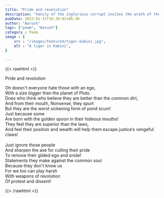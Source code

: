 ```yaml
---
title: "Pride and revolution"
description: "Vanity of the inglorious corrupt invites the wrath of the downtrodden "
pubDate: 2023-01-31T16:36:01+05:30
author: "Aarush"
tags: ["poem", "Aarush"]
category : Poem
image : {
	src : "/images/featured/tiger-kabini.jpg",
	alt : "A tiger in Kabini",
}
	
---
```

{{< rawhtml >}}
<p class="has-text-centered is-size-2">Pride and revolution</p>
<p class="has-text-centered">
Oh doesn't everyone hate those with an ego,</br>
With a size bigger than the planet of Pluto.</br>
Does who think who believe they are better than the common dirt,</br>
And from their mouth, Nonsense, they spurt </br>
But they are the worst sickening form of pond scum!</br>
Just because some</br>
Are born with the golden spoon in their hideous mouths!</br>
They feel they are superior than the laws,</br>
 And feel their position and wealth will help them escape justice’s vengeful claws!</br>
</br>
Just ignore those people</br>
And sharpen  the axe for culling their pride</br>
To remove their gilded ego and snide!</br>
Statements they make against the common soul</br>
Because they don't know us</br>
For we too can play harsh </br>
With weapons of revolution</br>
Of protest and dissent!</br>

{{< /rawhtml >}}
